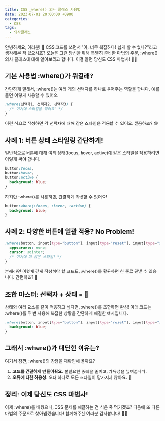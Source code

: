 ```yaml
---
title: CSS _where() 의사 클래스 사용법
date: 2023-07-01 20:00:00 +0900
categories:
  - CSS
tags:
  - 의사클래스
---
```


안녕하세요, 여러분! 👋 CSS 코드를 쓰면서 "아, 너무 복잡하다! 쉽게 할 수 없나?"라고 생각해본 적 있으시죠? 오늘은 그런 당신을 위해 특별히 준비한 마법의 주문, :where() 의사 클래스에 대해 알아보려고 합니다. 이걸 알면 당신도 CSS 마법사! 🧙‍♂️

## 기본 사용법 :where()가 뭐길래?

간단하게 말해서, :where()는 여러 개의 선택자를 하나로 묶어주는 역할을 합니다. 예를 들면 이렇게 사용할 수 있어요.

```css
:where(선택자1, 선택자2, 선택자3) {
  /* 여기에 스타일을 적어요! */
}
```

이런 식으로 작성하면 각 선택자에 대해 같은 스타일을 적용할 수 있어요. 깔끔하죠? 😎

## 사례 1: 버튼 상태 스타일링 간단하게!

일반적으로 버튼에 대해 여러 상태(focus, hover, active)에 같은 스타일을 적용하려면 이렇게 써야 합니다.

```css
button:focus,
button:hover,
button:active {
  background: blue;
}
```

하지만 :where()를 사용하면, 간결하게 작성할 수 있어요!

```css
button:where(:focus, :hover, :active) {
  background: blue;
}
```

## 사례 2: 다양한 버튼에 일괄 적용? No Problem!

```css
:where(button, input[type="button"], input[type="reset"], input[type="submit"]) {
  appearance: none;
  cursor: pointer;
  /* 여기에 더 많은 스타일! */
}
```

본래라면 이렇게 길게 작성해야 할 코드도, :where()를 활용하면 한 줄로 끝낼 수 있습니다. 간편하죠? 🤩

## 조합 마스터: 선택자 + 상태 = 🎉

상태와 여러 요소를 같이 적용하고 싶다면, :where()를 조합하면 완성! 아래 코드는 :where()를 두 번 사용해 복잡한 상황을 간단하게 해결한 예시입니다.

```css
:where(button, input[type="button"], input[type="reset"], input[type="submit"]):where(:focus, :hover, :active) {
  background: blue;
}
```

## 그래서 :where()가 대단한 이유는?

여기서 잠깐, :where()의 장점을 재확인해 볼까요? 

1. **코드를 간결하게 만들어줘요**: 불필요한 중복을 줄이고, 가독성을 높여줍니다.
2. **오류에 대한 허용성**: 오타 하나로 모든 스타일이 망가지지 않아요. 🎉

## 정리: 이제 당신도 CSS 마법사!

이제 :where()를 배웠으니, CSS 문제를 해결하는 건 식은 죽 먹기겠죠? 다음에 또 다른 마법의 주문으로 찾아뵙겠습니다! 함께해주신 여러분 감사합니다! 🌈🦄
